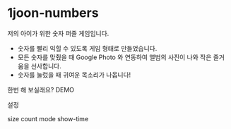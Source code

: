 # 1joon-numbers
저의 아이가 위한 숫자 퍼즐 게임입니다.
- 숫자를 빨리 익힐 수 있도록 게임 형태로 만들었습니다.
- 모든 숫자를 맞췄을 때 Google Photo 와 연동하여 앨범의 사진이 나와 작은 즐거움을 선사합니다.
- 숫자를 눌렀을 때 귀여운 목소리가 나옵니다!

한번 해 보실래요?
DEMO
 
설정

size
count
mode
show-time



